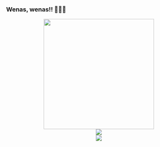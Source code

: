 ### Wenas, wenas!! 🦎🦎🦎

<div id="header" align = "center">
    <img src="https://i.pinimg.com/originals/be/26/d8/be26d8225bf4dc11587128b3943b1850.gif" width="300"/>
</div>
<div id="header" align = "center">
   <a href ="https://www.twitch.tv/genos3222">
        <img src="https://img.shields.io/twitch/status/genos3222?color=green&logo=twitch&style=for-the-badge" />
    </a>
    
</div>

<div id="header" align = "center">
   <a href ="https://twitter.com/TomasAn66093561">
        <img src="https://img.shields.io/twitch/status/genos3222?color=green&logo=twitch&style=for-the-badge" />
    </a>
    
</div>

